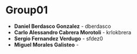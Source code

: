 # Group01

- **Daniel Berdasco Gonzalez** - dberdasco
- **Carlo Alessandro Cabrera Morotoli**  - krlokbrera 
- **Sergio Fernandez Verdugo** -  sfdez0
- **Miguel Morales Galisteo** - 
